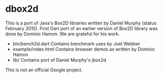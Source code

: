 # dbox2d
This is a port of Java's Box2D libraries written by Daniel Murphy (status
February 2015). First Dart port of an earlier version of Box2D library was
done by Dominic Hamon. We are grateful for his work.

* bin/bench2d.dart     Contains benchmark uses by Joel Webber
* example/index.html   Contains browser demos as written by Dominic Hamon
* lib/                 Contains port of Daniel Murphy's jbox2d

This is not an official Google project.
